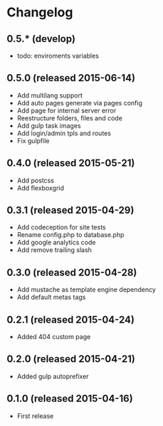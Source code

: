 # Changelog

## 0.5.* (develop)
* todo: enviroments variables

## 0.5.0 (released 2015-06-14)

* Add multilang support
* Add auto pages generate via pages config
* Add page for internal server error
* Reestructure folders, files and code
* Add gulp task images
* Add login/admin tpls and routes
* Fix gulpfile

## 0.4.0 (released 2015-05-21)

* Add postcss
* Add flexboxgrid

## 0.3.1 (released 2015-04-29)

* Add codeception for site tests
* Rename config.php to database.php
* Add google analytics code
* Add remove trailing slash

## 0.3.0 (released 2015-04-28)

* Add mustache as template engine dependency
* Add default metas tags

## 0.2.1 (released 2015-04-24)

* Added 404 custom page

## 0.2.0 (released 2015-04-21)

* Added gulp autoprefixer

## 0.1.0 (released 2015-04-16)

* First release
